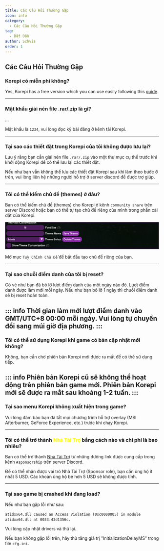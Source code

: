 ```yaml
---
title: Các Câu Hỏi Thường Gặp
icon: info
category:
  - Các Câu Hỏi Thường Gặp
tag:
  - Bắt Đầu
author: Schvis
order: 1
---
```


## Các Câu Hỏi Thường Gặp

### Korepi có miễn phí không?

Yes, Korepi has a free version which you can use easily following this [guide](../guide/free.md).

---
### Mật khẩu giải nén file .rar/.zip là gì?

...

Mật khẩu là `1234`, vui lòng đọc kỹ bài đăng ở kênh tải Korepi.

---
### Tại sao các thiết đặt trong Korepi của tôi không được lưu lại?

Lưu ý rằng bạn cần giải nén file `.rar/.zip` vào một thư mục cụ thể trước khi khởi động Korepi để có thể lưu lại các thiết đặt.

Nếu như bạn vẫn không thể lưu các thiết đặt Korepi sau khi làm theo bước ở trên, vui lòng liên hệ những người hỗ trợ ở server discord để được trợ giúp.

---
### Tôi có thể kiếm chủ đề (themes) ở đâu?

Bạn có thể kiếm chủ đề (themes) cho Korepi ở kênh `community share` trên server Discord hoặc bạn có thể tự tạo chủ đề riêng của mình trong phần cài đặt của Korepi.

![](/assets/images/docs/202312/theme-settings.png)

Mở mục `Tuỳ Chỉnh Chủ Đề` để bắt đầu tạo chủ đề riêng của bạn.

---
### Tại sao chuỗi điểm danh của tôi bị reset?

Có vẻ như bạn đã bỏ lỡ lượt điểm danh của một ngày nào đó. Lượt điểm danh được làm mới mỗi ngày. Nếu như bạn bỏ lỡ 1 ngày thì chuỗi điểm danh sẽ bị reset hoàn toàn.

::: info Thời gian làm mới lượt điểm danh vào GMT/UTC+8 00:00 mỗi ngày. Vui lòng tự chuyển đổi sang múi giờ địa phương.
:::
---

### Tôi có thể sử dụng Korepi khi game có bản cập nhật mới không?

Không, bạn cần chờ phiên bản Korepi mới được ra mắt để có thể sử dụng tiếp.

::: info Phiên bản Korepi cũ sẽ không thể hoạt động trên phiên bản game mới. Phiên bản Korepi mới sẽ được ra mắt sau khoảng 1-2 tuần.
:::
---

### Tại sao menu Korepi không xuất hiện trong game?

Vui lòng đảm bảo bạn đã tắt mọi chương trình hỗ trợ overlay (MSI Afterburner, GeForce Experience, etc.) trước khi chạy Korepi.

---
### Tôi có thể trở thành <span style='color:yellow;'>Nhà Tài Trợ</span> bằng cách nào và chi phí là bao nhiêu?

Bạn có thể trở thành [Nhà Tài Trợ](../start/sponsor.md) từ những đường link được cung cấp trong kênh `#sponsorship` trên server Discord.

Để có thể nhận được vai trò Nhà Tài Trợ (Sponsor role), bạn cần ủng hộ ít nhất 5 USD. Các khoản ủng hộ bé hơn 5 USD sẽ không được tính.

---
### Tại sao game bị crashed khi đang load?

Nếu như bạn gặp lỗi như sau:

`atidxx64.dll caused an Access Violation (0xc0000005) in module atidxx64.dll at 0033:43d1356c.`

Vui lòng cập nhật drivers và thử lại.

Nếu bạn không gặp lỗi trên, hãy thử tăng giá trị "InitializationDelayMS" trong file `cfg.ini`.

